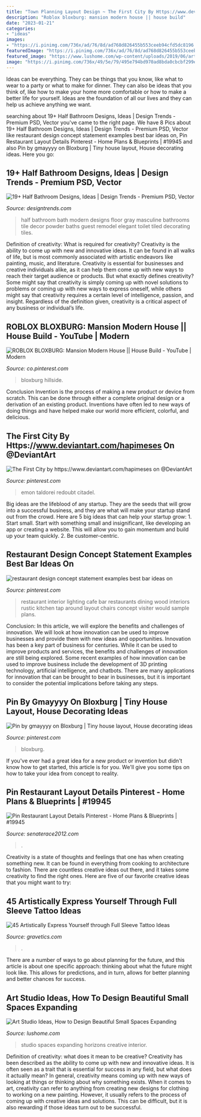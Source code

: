 ```yaml
---
title: "Town Planning Layout Design ~ The First City By Https://www.deviantart.com/hapimeses On @deviantart"
description: "Roblox bloxburg: mansion modern house || house build"
date: "2023-01-21"
categories:
- "ideas"
images:
- "https://i.pinimg.com/736x/ad/76/8d/ad768d826455b553ceeb94cfd5dc8196.jpg"
featuredImage: "https://i.pinimg.com/736x/ad/76/8d/ad768d826455b553ceeb94cfd5dc8196.jpg"
featured_image: "https://www.lushome.com/wp-content/uploads/2019/06/art-studio-ideas-interior-design-22.jpg"
image: "https://i.pinimg.com/736x/49/5e/79/495e794bd970ad8bda0cbcbf299ef88d.jpg"
---
```



Ideas can be everything. They can be things that you know, like what to wear to a party or what to make for dinner. They can also be ideas that you think of, like how to make your home more comfortable or how to make a better life for yourself. Ideas are the foundation of all our lives and they can help us achieve anything we want.

	

		
searching about 19+ Half Bathroom Designs, Ideas | Design Trends - Premium PSD, Vector you've came to the right page. We have 8 Pics about 19+ Half Bathroom Designs, Ideas | Design Trends - Premium PSD, Vector like restaurant design concept statement examples best bar ideas on, Pin Restaurant Layout Details Pinterest - Home Plans &amp; Blueprints | #19945 and also Pin by gmayyyy on Bloxburg | Tiny house layout, House decorating ideas. Here you go:
		
    
## 19+ Half Bathroom Designs, Ideas | Design Trends - Premium PSD, Vector

<img loading=lazy src="https://images.designtrends.com/wp-content/uploads/2016/07/08180133/Gray-Half-Bathroom-Floor.jpg" onerror="this.onerror=null;this.src='https://tse3.mm.bing.net/th?id=OIP.0wize_oVmnLCOzby-wfSdAHaJ4&amp;pid=15.1';" alt="19+ Half Bathroom Designs, Ideas | Design Trends - Premium PSD, Vector">

_Source: designtrends.com_

>half bathroom bath modern designs floor gray masculine bathrooms tile decor powder baths guest remodel elegant toilet tiled decorating tiles. 

	

Definition of creativity: What is required for creativity?
Creativity is the ability to come up with new and innovative ideas. It can be found in all walks of life, but is most commonly associated with artistic endeavors like painting, music, and literature. Creativity is essential for businesses and creative individuals alike, as it can help them come up with new ways to reach their target audience or products. But what exactly defines creativity? Some might say that creativity is simply coming up with novel solutions to problems or coming up with new ways to express oneself, while others might say that creativity requires a certain level of intelligence, passion, and insight. Regardless of the definition given, creativity is a critical aspect of any business or individual’s life.

    
## ROBLOX BLOXBURG: Mansion Modern House || House Build - YouTube | Modern

<img loading=lazy src="https://i.pinimg.com/736x/49/5e/79/495e794bd970ad8bda0cbcbf299ef88d.jpg" onerror="this.onerror=null;this.src='https://tse2.mm.bing.net/th?id=OIP.YEjkokjt7f5F37DqjOmWQQHaFj&amp;pid=15.1';" alt="ROBLOX BLOXBURG: Mansion Modern House || House Build - YouTube | Modern">

_Source: co.pinterest.com_

>bloxburg hillside. 

	

Conclusion
Invention is the process of making a new product or device from scratch. This can be done through either a complete original design or a derivation of an existing product. Inventions have often led to new ways of doing things and have helped make our world more efficient, colorful, and delicious.

    
## The First City By Https://www.deviantart.com/hapimeses On @DeviantArt

<img loading=lazy src="https://i.pinimg.com/736x/dc/da/7b/dcda7be7663dc73cf78afe885a91d4f9.jpg" onerror="this.onerror=null;this.src='https://tse3.mm.bing.net/th?id=OIP.P_icAip0trtfCkxQVd5OpwHaFB&amp;pid=15.1';" alt="The First City by https://www.deviantart.com/hapimeses on @DeviantArt">

_Source: pinterest.com_

>emon taldorei redoubt citadel. 

	

Big ideas are the lifeblood of any startup. They are the seeds that will grow into a successful business, and they are what will make your startup stand out from the crowd. Here are 5 big ideas that can help your startup grow: 1. Start small. Start with something small and insignificant, like developing an app or creating a website. This will allow you to gain momentum and build up your team quickly. 2. Be customer-centric.

    
## Restaurant Design Concept Statement Examples Best Bar Ideas On

<img loading=lazy src="https://i.pinimg.com/736x/ad/76/8d/ad768d826455b553ceeb94cfd5dc8196.jpg" onerror="this.onerror=null;this.src='https://tse3.mm.bing.net/th?id=OIP._qwlnxZrnCAnZwyztwip6AHaLH&amp;pid=15.1';" alt="restaurant design concept statement examples best bar ideas on">

_Source: pinterest.com_

>restaurant interior lighting cafe bar restaurants dining wood interiors rustic kitchen tap around layout chairs concept visiter would sample plans. 

	

Conclusion: In this article, we will explore the benefits and challenges of innovation. We will look at how innovation can be used to improve businesses and provide them with new ideas and opportunities.
Innovation has been a key part of business for centuries. While it can be used to improve products and services, the benefits and challenges of innovation are still being explored. Some recent examples of how innovation can be used to improve business include the development of 3D printing technology, artificial intelligence, and chatbots. There are many applications for innovation that can be brought to bear in businesses, but it is important to consider the potential implications before taking any steps.

    
## Pin By Gmayyyy On Bloxburg | Tiny House Layout, House Decorating Ideas

<img loading=lazy src="https://i.pinimg.com/736x/8b/8f/bd/8b8fbde1499e129c3f4becbe9175ad57.jpg" onerror="this.onerror=null;this.src='https://tse2.mm.bing.net/th?id=OIP.4Rpvl7nDhoFdG5z9jVSd3gHaEM&amp;pid=15.1';" alt="Pin by gmayyyy on Bloxburg | Tiny house layout, House decorating ideas">

_Source: pinterest.com_

>bloxburg. 

	

If you've ever had a great idea for a new product or invention but didn't know how to get started, this article is for you. We'll give you some tips on how to take your idea from concept to reality.

    
## Pin Restaurant Layout Details Pinterest - Home Plans &amp; Blueprints | #19945

<img loading=lazy src="https://cdn.senaterace2012.com/wp-content/uploads/pin-restaurant-layout-details-pinterest_413980.jpg" onerror="this.onerror=null;this.src='https://tse2.mm.bing.net/th?id=OIP.L8UqNNVS_3HdLSAMF6mk-AHaFi&amp;pid=15.1';" alt="Pin Restaurant Layout Details Pinterest - Home Plans &amp; Blueprints | #19945">

_Source: senaterace2012.com_

>. 

	

Creativity is a state of thoughts and feelings that one has when creating something new. It can be found in everything from cooking to architecture to fashion. There are countless creative ideas out there, and it takes some creativity to find the right ones. Here are five of our favorite creative ideas that you might want to try: 

    
## 45 Artistically Express Yourself Through Full Sleeve Tattoo Ideas

<img loading=lazy src="https://www.gravetics.com/wp-content/uploads/2017/04/sleevetattoo-femaletattooartist-tattoo-tattoos-customtattooing-fullsleevetattoo-1024x1024.jpg" onerror="this.onerror=null;this.src='https://tse2.mm.bing.net/th?id=OIP.4_qAQQYqTFAhbrjR-m42UAHaHa&amp;pid=15.1';" alt="45 Artistically Express Yourself through Full Sleeve Tattoo Ideas">

_Source: gravetics.com_

>. 

	

There are a number of ways to go about planning for the future, and this article is about one specific approach: thinking about what the future might look like. This allows for predictions, and in turn, allows for better planning and better chances for success.

    
## Art Studio Ideas, How To Design Beautiful Small Spaces Expanding

<img loading=lazy src="https://www.lushome.com/wp-content/uploads/2019/06/art-studio-ideas-interior-design-22.jpg" onerror="this.onerror=null;this.src='https://tse1.mm.bing.net/th?id=OIP.Tx8ZaPLHwmIb1xwVzuJ0HQHaJQ&amp;pid=15.1';" alt="Art Studio Ideas, How to Design Beautiful Small Spaces Expanding">

_Source: lushome.com_

>studio spaces expanding horizons creative interior. 

	

Definition of creativity: what does it mean to be creative?
Creativity has been described as the ability to come up with new and innovative ideas. It is often seen as a trait that is essential for success in any field, but what does it actually mean? In general, creativity means coming up with new ways of looking at things or thinking about why something exists. When it comes to art, creativity can refer to anything from creating new designs for clothing to working on a new painting. However, it usually refers to the process of coming up with creative ideas and solutions. This can be difficult, but it is also rewarding if those ideas turn out to be successful.

